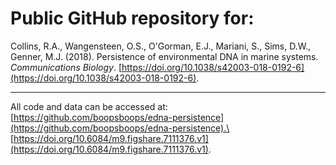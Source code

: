 # Public GitHub repository for: 

Collins, R.A., Wangensteen, O.S., O'Gorman, E.J., Mariani, S., Sims, D.W., Genner, M.J. (2018). Persistence of environmental DNA in marine systems. _Communications Biology_. [https://doi.org/10.1038/s42003-018-0192-6](https://doi.org/10.1038/s42003-018-0192-6).

---

All code and data can be accessed at:\
[https://github.com/boopsboops/edna-persistence](https://github.com/boopsboops/edna-persistence).\
[https://doi.org/10.6084/m9.figshare.7111376.v1](https://doi.org/10.6084/m9.figshare.7111376.v1).